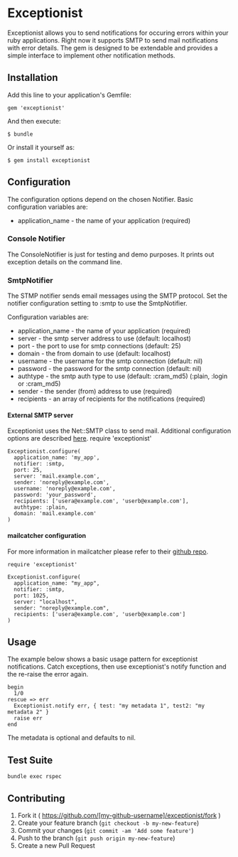 # Exceptionist

Exceptionist allows you to send notifications for occuring errors within your ruby applications.
Right now it supports SMTP to send mail notifications with error details.
The gem is designed to be extendable and provides a simple interface to implement other notification
methods.

## Installation

Add this line to your application's Gemfile:

    gem 'exceptionist'


And then execute:

    $ bundle

Or install it yourself as:

    $ gem install exceptionist

## Configuration

The configuration options depend on the chosen Notifier.
Basic configuration variables are:
* application_name - the name of your application (required)

### Console Notifier

The ConsoleNotifier is just for testing and demo purposes. It prints out exception details on the command line.

### SmtpNotifier

The STMP notifier sends email messages using the SMTP protocol.
Set the notifier configuration setting to :smtp to use the SmtpNotifier.

Configuration variables are:
* application_name - the name of your application (required)
* server - the smtp server address to use (default: localhost)
* port - the port to use for smtp connections (default: 25)
* domain - the from domain to use (default: localhost)
* username - the username for the smtp connection (default: nil)
* password - the password for the smtp connection (default: nil)
* authtype - the smtp auth type to use (default: :cram_md5) (:plain, :login or :cram_md5)
* sender - the sender (from) address to use (required)
* recipients - an array of recipients for the notifications (required)

#### External SMTP server

Exceptionist uses the Net::SMTP class to send mail. Additional configuration options are described [here](http://ruby-doc.org/stdlib-2.0/libdoc/net/smtp/rdoc/Net/SMTP.html).
    require 'exceptionist'

    Exceptionist.configure(
      application_name: 'my_app',
      notifier: :smtp,
      port: 25,
      server: 'mail.example.com',
      sender: 'noreply@example.com',
      username: 'noreply@example.com',
      password: 'your_password',
      recipients: ['usera@example.com', 'userb@example.com'],
      authtype: :plain,
      domain: 'mail.example.com'
    )

#### mailcatcher configuration

For more information in mailcatcher please refer to their [github repo](https://github.com/sj26/mailcatcher).

    require 'exceptionist'

    Exceptionist.configure(
      application_name: "my_app",
      notifier: :smtp,
      port: 1025,
      server: "localhost",
      sender: "noreply@example.com",
      recipients: ['usera@example.com', 'userb@example.com']
    )

## Usage

The example below shows a basic usage pattern for exceptionist notifications.
Catch exceptions, then use exceptionist's notify function and the re-raise the error again.

    begin
      1/0
    rescue => err
      Exceptionist.notify err, { test: "my metadata 1", test2: "my metadata 2" }
      raise err
    end

The metadata is optional and defaults to nil.

## Test Suite

    bundle exec rspec

## Contributing

1. Fork it ( https://github.com/[my-github-username]/exceptionist/fork )
2. Create your feature branch (`git checkout -b my-new-feature`)
3. Commit your changes (`git commit -am 'Add some feature'`)
4. Push to the branch (`git push origin my-new-feature`)
5. Create a new Pull Request
